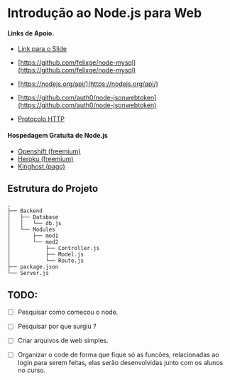 # Introdução ao Node.js para Web

#### Links de Apoio.

- [Link para o Slide](http://#)

- [https://github.com/felixge/node-mysql](https://github.com/felixge/node-mysql)
- [https://nodejs.org/api/](https://nodejs.org/api/)
- [https://github.com/auth0/node-jsonwebtoken](https://github.com/auth0/node-jsonwebtoken)
- [Protocolo HTTP](https://nandovieira.com.br/entendendo-um-pouco-mais-sobre-o-protocolo-http)

#### Hospedagem Gratuita de Node.js
- [Openshift (freemium)](https://openshift.redhat.com/app/login)
- [Heroku (freemium)]()
- [Kinghost (pago)]()



## Estrutura do Projeto
```
.
├── Backend
│   ├── Database
│   │   └── db.js
│   └── Modules
│       ├── mod1
│       └── mod2
│           ├── Controller.js
│           ├── Model.js
│           └── Route.js
├── package.json
└── Server.js
```


## TODO:

- [ ] Pesquisar como comecou o node.
- [ ] Pesquisar por que surgiu ? 

- [ ] Criar arquivos de web simples.

- [ ] Organizar o code de forma que fique só as funcões, relacionadas ao login para serem feitas,
elas serão desenvolvidas junto com os alunos no curso.